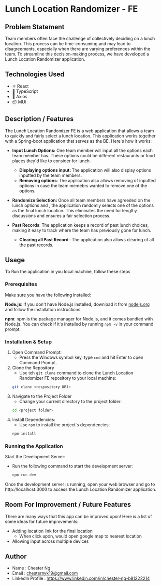 # Lunch Location Randomizer - FE
## Problem Statement
Team members often face the challenge of collectively deciding on a lunch location. This process can be time-consuming and may lead to disagreements, especially when there are varying preferences within the team. To streamline this decision-making process, we have developed a Lunch Location Randomizer application.
## Technologies Used
- ⚛️ React
- 🧰 TypeScript
- 📡 Axios
- 📦 MUI
## Description / Features
The Lunch Location Randomizer FE is a web application that allows a team to quickly and fairly select a lunch location. This application works together with a Spring-boot application that serves as the BE. Here's how it works:

- <b>Input Lunch Options:</b> One team member will input all the options each team member has. These options could be different restaurants or food places they'd like to consider for lunch.
    - <b>Displaying options input: </b> The application will also display options inputted by the team members.
    - <b>Removing options</b>: The application also allows removing of inputted options in case the team memebrs wanted to remove one of the options.

- <b>Randomize Selection:</b> Once all team members have agreeded on the lunch options and , the application randomly selects one of the options as the final lunch location. This eliminates the need for lengthy discussions and ensures a fair selection process.

- <b>Past Records</b>: The application keeps a record of past lunch choices, making it easy to track where the team has previously gone for lunch.
    - <b> Clearing all Past Record </b> : The application also allows clearing of all the past records.

## Usage
To Run the application in you local machine, follow these steps
### Prerequisites
Make sure you have the following installed:

<b>Node.js</b>: If you don't have Node.js installed, download it from [nodejs.org](https://nodejs.org/) and follow the installation instructions.

<b>npm</b>: npm is the package manager for Node.js, and it comes bundled with Node.js. You can check if it's installed by running `npm -v` in your command prompt.

### Installation & Setup
1. Open Command Prompt:
    - Press the Windows symbol key, type `cmd` and hit Enter to open Command Prompt.
2. Clone the Repository
    - Use teh `git clone` command to clone the Lunch Location Randomizer FE repository to your local machine:
    ```sh
    git clone <respository URl>
    ```
3. Navigate to the Project Folder
    - Change your current directory to the project folder:
    ```sh
    cd <project folder>
    ```
4. Install Dependencies:
    - Use `npm` to install the project's dependencies:
    ```sh
    npm install
    ```
### Running the Application
Start the Development Server:
- Run the following command to start the development server:
    ```sh
    npm run dev
    ```
Once the development server is running, open your web browser and go to http://localhost:3000 to access the Lunch Location Randomizer application.

## Room For Improvement / Future Features
There are many ways that this app can be improved upon! Here is a list of some ideas for future improvements:
- Adding location link for the final location
    - When click upon, would open google map to nearest location
- Allowing input across multiple devices

## Author
- Name : Chester Ng
- Email : chesternyk19@gmail.com
- LinkedIn Profile : https://www.linkedin.com/in/chester-ng-b81222214

